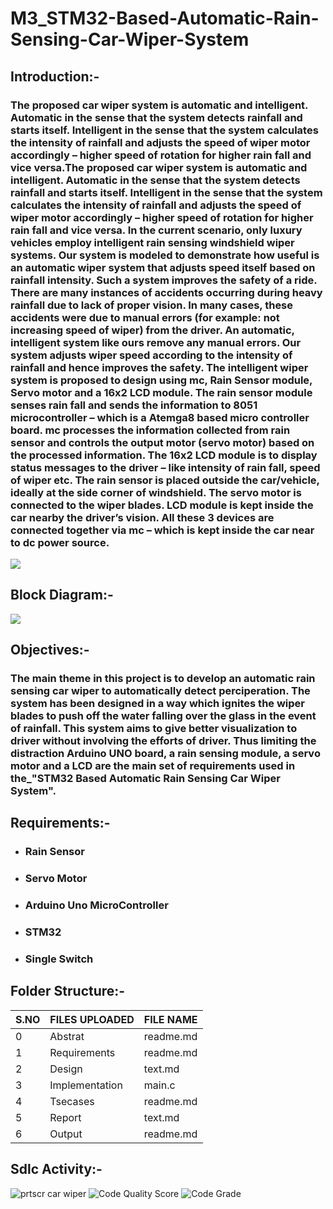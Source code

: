 # M3_STM32-Based-Automatic-Rain-Sensing-Car-Wiper-System

## Introduction:-
### The proposed car wiper system is automatic and intelligent. Automatic in the sense that the system detects rainfall and starts itself. Intelligent in the sense that the system calculates the intensity of rainfall and adjusts the speed of wiper motor accordingly – higher speed of rotation for higher rain fall and vice versa.The proposed car wiper system is automatic and intelligent. Automatic in the sense that the system detects rainfall and starts itself. Intelligent in the sense that the system calculates the intensity of rainfall and adjusts the speed of wiper motor accordingly – higher speed of rotation for higher rain fall and vice versa. In the current scenario, only luxury vehicles employ intelligent rain sensing windshield wiper systems. Our system is modeled to demonstrate how useful is an automatic wiper system that adjusts speed itself based on rainfall intensity. Such a system improves the safety of a ride. There are many instances of accidents occurring during heavy rainfall due to lack of proper vision. In many cases, these accidents were due to manual errors (for example: not increasing speed of wiper) from the driver. An automatic, intelligent system like ours remove any manual errors. Our system adjusts wiper speed according to the intensity of rainfall and hence improves the safety. The intelligent wiper system is proposed to design using mc, Rain Sensor module, Servo motor and a 16x2 LCD module. The rain sensor module senses rain fall and sends the information to 8051 microcontroller – which is a Atemga8 based micro controller board. mc processes the information collected from rain sensor and controls the output motor (servo motor) based on the processed information. The 16x2 LCD module is to display status messages to the driver – like intensity of rain fall, speed of wiper etc. The rain sensor is placed outside the car/vehicle, ideally at the side corner of windshield. The servo motor is connected to the wiper blades. LCD module is kept inside the car nearby the driver’s vision. All these 3 devices are connected together via mc – which is kept inside the car near to dc power source.

![](https://s3.amazonaws.com/assets.knowyourparts.com/app/uploads/2013/07/926942wipersrai_00000046668.jpg)

## Block Diagram:-

![](https://nevonprojects.com/wp-content/uploads/2015/08/Rain-Sensing-Automatic-Car-Wiper-block.png)

## Objectives:-

### The main theme in this project is to develop an automatic rain sensing car wiper to automatically detect perciperation. The system has been designed in a way which ignites the wiper blades to push off the water falling over the glass in the event of rainfall. This system aims to give better visualization to driver without involving the efforts of driver. Thus limiting the distraction Arduino UNO board, a rain sensing module, a servo motor and a LCD are the main set of requirements used in the_"STM32 Based Automatic Rain Sensing Car Wiper System".

## Requirements:-
* ###  Rain Sensor
* ###  Servo Motor
* ###  Arduino Uno MicroController
* ###  STM32
* ### Single Switch

## Folder Structure:-
|S.NO|FILES UPLOADED|FILE NAME|
|----|--------------|---------|
|0|Abstrat|readme.md|
|1|Requirements|readme.md|
|2|Design|text.md|
|3|Implementation|main.c|
|4|Tsecases|readme.md|
|5|Report|text.md|
|6|Output|readme.md|

## Sdlc Activity:-
![prtscr car  wiper](https://user-images.githubusercontent.com/101544562/168419021-93cebdd9-d791-4f46-a761-27635c921739.png)
![Code Quality Score](https://api.codiga.io/project/33305/score/svg)
![Code Grade](https://api.codiga.io/project/33305/status/svg)



